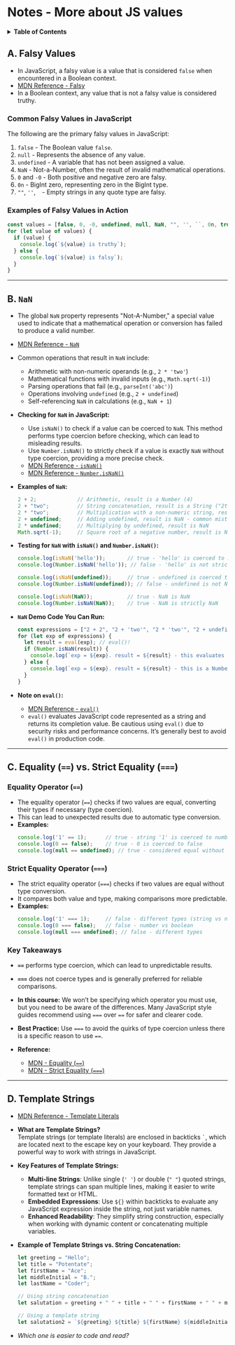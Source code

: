 # Notes - More about JS values

<details>
  <summary><strong>Table of Contents</strong></summary>

- [A. Falsy Values](#a-falsy-values)
- [B. `NaN`](#b-nan)
- [C. Equality (`==`) vs. Strict Equality (`===`)](#c-equality--vs-strict-equality-)
- [D. Template Strings](#d-template-strings)

</details>


## A. Falsy Values
- In JavaScript, a falsy value is a value that is considered `false` when encountered in a Boolean context.
- [MDN Reference - Falsy](https://developer.mozilla.org/en-US/docs/Glossary/Falsy)
- In a Boolean context, any value that is not a falsy value is considered truthy.

### **Common Falsy Values in JavaScript**
The following are the primary falsy values in JavaScript:
1. `false` - The Boolean value `false`.
2. `null` - Represents the absence of any value.
3. `undefined` - A variable that has not been assigned a value.
4. `NaN` - Not-a-Number, often the result of invalid mathematical operations.
5. `0` and `-0` - Both positive and negative zero are falsy.
6. `0n` - BigInt zero, representing zero in the BigInt type.
7. `""`, `''`, `` `` - Empty strings in any quote type are falsy.

### **Examples of Falsy Values in Action**

```js
const values = [false, 0, -0, undefined, null, NaN, "", '', ``, 0n, true, "Ace Coder", 0.00000000000001, "0"];
for (let value of values) {
  if (value) {
    console.log(`${value} is truthy`);
  } else {
    console.log(`${value} is falsy`);
  }
}
```

<hr>

## B. `NaN`
- The global `NaN` property represents "Not-A-Number," a special value used to indicate that a mathematical operation or conversion has failed to produce a valid number.
- [MDN Reference - `NaN`](https://developer.mozilla.org/en-US/docs/Web/JavaScript/Reference/Global_Objects/NaN)
- Common operations that result in `NaN` include:
  - Arithmetic with non-numeric operands (e.g., `2 * 'two'`)
  - Mathematical functions with invalid inputs (e.g., `Math.sqrt(-1)`)
  - Parsing operations that fail (e.g., `parseInt('abc')`)
  - Operations involving `undefined` (e.g., `2 + undefined`)
  - Self-referencing `NaN` in calculations (e.g., `NaN + 1`)
  
- **Checking for `NaN` in JavaScript:**
  - Use `isNaN()` to check if a value can be coerced to `NaN`. This method performs type coercion before checking, which can lead to misleading results.
  - Use `Number.isNaN()` to strictly check if a value is exactly `NaN` without type coercion, providing a more precise check.
  - [MDN Reference - `isNaN()`](https://developer.mozilla.org/en-US/docs/Web/JavaScript/Reference/Global_Objects/isNaN)
  - [MDN Reference - `Number.isNaN()`](https://developer.mozilla.org/en-US/docs/Web/JavaScript/Reference/Global_Objects/Number/isNaN)

- **Examples of `NaN`:**

    ```js
    2 + 2;             // Arithmetic, result is a Number (4)
    2 + "two";         // String concatenation, result is a String ("2two")
    2 * "two";         // Multiplication with a non-numeric string, result is NaN
    2 + undefined;     // Adding undefined, result is NaN - common mistake with undefined values
    2 * undefined;     // Multiplying by undefined, result is NaN
    Math.sqrt(-1);     // Square root of a negative number, result is NaN
    ```

- **Testing for `NaN` with `isNaN()` and `Number.isNaN()`:**

    ```js
    console.log(isNaN('hello'));       // true - 'hello' is coerced to NaN
    console.log(Number.isNaN('hello')); // false - 'hello' is not strictly NaN

    console.log(isNaN(undefined));     // true - undefined is coerced to NaN
    console.log(Number.isNaN(undefined)); // false - undefined is not NaN

    console.log(isNaN(NaN));           // true - NaN is NaN
    console.log(Number.isNaN(NaN));    // true - NaN is strictly NaN
    ```

- **`NaN` Demo Code You Can Run:**

    ```js
    const expressions = ["2 + 2", "2 + 'two'", "2 * 'two'", "2 + undefined", "2 * undefined", "Math.sqrt(-1)"];
    for (let exp of expressions) {
      let result = eval(exp); // eval()!
      if (Number.isNaN(result)) {
        console.log(`exp = ${exp}. result = ${result} - this evaluates to NaN`);
      } else {
        console.log(`exp = ${exp}. result = ${result} - this is a Number`);
      }
    }
    ```

- **Note on `eval()`:**
  - [MDN Reference - `eval()`](https://developer.mozilla.org/en-US/docs/Web/JavaScript/Reference/Global_Objects/eval)
  - `eval()` evaluates JavaScript code represented as a string and returns its completion value. Be cautious using `eval()` due to security risks and performance concerns. It’s generally best to avoid `eval()` in production code.


<hr>

## C. Equality (`==`) vs. Strict Equality (`===`)

### **Equality Operator (`==`)**
- The equality operator (`==`) checks if two values are equal, converting their types if necessary (type coercion).
- This can lead to unexpected results due to automatic type conversion.
- **Examples:**
  ```js
  console.log('1' == 1);      // true - string '1' is coerced to number 1
  console.log(0 == false);    // true - 0 is coerced to false
  console.log(null == undefined); // true - considered equal without conversion
  ```

### **Strict Equality Operator (`===`)**
- The strict equality operator (`===`) checks if two values are equal without type conversion.
- It compares both value and type, making comparisons more predictable.
- **Examples:**
  ```js
  console.log('1' === 1);     // false - different types (string vs number)
  console.log(0 === false);   // false - number vs boolean
  console.log(null === undefined); // false - different types
  ```

### **Key Takeaways**
- **`==`** performs type coercion, which can lead to unpredictable results.
- **`===`** does not coerce types and is generally preferred for reliable comparisons.
- **In this course:** We won’t be specifying which operator you must use, but you need to be aware of the differences. Many JavaScript style guides recommend using `===` over `==` for safer and clearer code.
- **Best Practice:** Use `===` to avoid the quirks of type coercion unless there is a specific reason to use `==`.


- **Reference:**
  - [MDN - Equality (`==`)](https://developer.mozilla.org/en-US/docs/Web/JavaScript/Reference/Operators/Equality)
  - [MDN - Strict Equality (`===`)](https://developer.mozilla.org/en-US/docs/Web/JavaScript/Reference/Operators/Strict_equality)

<hr>

## D. Template Strings

- [MDN Reference - Template Literals](https://developer.mozilla.org/en-US/docs/Web/JavaScript/Reference/Template_literals)
- **What are Template Strings?**  
  Template strings (or template literals) are enclosed in backticks `` ` ``, which are located next to the escape key on your keyboard. They provide a powerful way to work with strings in JavaScript.
  
- **Key Features of Template Strings:**
  - **Multi-line Strings**: Unlike single (`' '`) or double (`" "`) quoted strings, template strings can span multiple lines, making it easier to write formatted text or HTML.
  - **Embedded Expressions**: Use `${}` within backticks to evaluate any JavaScript expression inside the string, not just variable names.
  - **Enhanced Readability**: They simplify string construction, especially when working with dynamic content or concatenating multiple variables.

- **Example of Template Strings vs. String Concatenation:**
  
    ```js
    let greeting = "Hello";
    let title = "Potentate";
    let firstName = "Ace";
    let middleInitial = "B.";
    let lastName = "Coder";

    // Using string concatenation
    let salutation = greeting + " " + title + " " + firstName + " " + middleInitial + " " + lastName + "!";

    // Using a template string
    let salutation2 = `${greeting} ${title} ${firstName} ${middleInitial} ${lastName}!`;
    ```

- *Which one is easier to code and read?*
